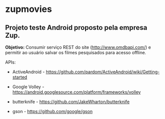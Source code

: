# zupmovies

## Projeto teste Android proposto pela empresa Zup.

**Objetivo:** Consumir serviço REST do site (http://www.omdbapi.com/) e permitir ao usuário salvar os filmes pesquisados para acesso offline.

APIs:

* ActiveAndroid - https://github.com/pardom/ActiveAndroid/wiki/Getting-started

* Google Volley - https://android.googlesource.com/platform/frameworks/volley

* butterknife - https://github.com/JakeWharton/butterknife

* gson - https://github.com/google/gson
